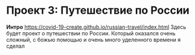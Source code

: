 # Проект 3: Путешествие по России


**Интро**
https://covid-19-create.github.io/russian-travel/index.html
Здесь будет проект о путешествии по России.
Который оказался очень сложный, с божью помощью и очень много уделенного времени я сделал
